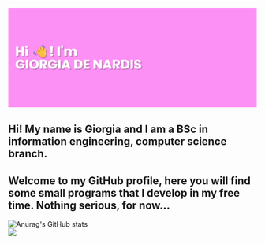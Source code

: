 ![Header](./banner2.png)

## Hi! My name is Giorgia and I am a BSc in information engineering, computer science branch.
## Welcome to my GitHub profile, here you will find some small programs that I develop in my free time. Nothing serious, for now...

![Anurag's GitHub stats](https://github-readme-stats.vercel.app/api?username=giorgiadns&show_icons=true&theme=synthwave&hide=stars,issues)
<br/>
![](https://komarev.com/ghpvc/?username=giorgiadns&color=ff69b4&style=for-the-badge)


<!--
**giorgiadns/giorgiadns** is a ✨ _special_ ✨ repository because its `README.md` (this file) appears on your GitHub profile.

Here are some ideas to get you started:

- 🔭 I’m currently working on ...
- 🌱 I’m currently learning ...
- 👯 I’m looking to collaborate on ...
- 🤔 I’m looking for help with ...
- 💬 Ask me about ...
- 📫 How to reach me: ...
- 😄 Pronouns: ...
- ⚡ Fun fact: ...
-->

